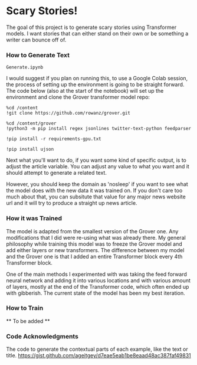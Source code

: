 # Scary Stories!

The goal of this project is to generate scary stories using Transformer models. I want stories that can either stand on their own or be something a writer can bounce off of.

### How to Generate Text

    Generate.ipynb

I would suggest if you plan on running this, to use a Google Colab session, the process of setting up the environment is going to be straight forward. The code below (also at the start of the notebook) will set up the environment and clone the Grover transformer model repo:

    %cd /content
    !git clone https://github.com/rowanz/grover.git

    %cd /content/grover
    !python3 -m pip install regex jsonlines twitter-text-python feedparser

    !pip install -r requirements-gpu.txt

    !pip install ujson

Next what you'll want to do, if you want some kind of specific output, is to adjust the article variable. You can adjust any value to what you want and it should attempt to generate a related text.

However, you should keep the domain as 'nosleep' if you want to see what the model does with the new data it was trained on. If you don't care too much about that, you can subsitute that value for any major news website url and it will try to produce a straight up news article. 

### How it was Trained

The model is adapted from the smallest version of the Grover one. Any modifications that I did were re-using what was already there. My general philosophy while training this model was to freeze the Grover model and add either layers or new transformers. The difference between my model and the Grover one is that I added an entire Transformer block every 4th Transformer block. 

One of the main methods I experimented with was taking the feed forward neural network and adding it into various locations and with various amount of layers, mostly at the end of the Transformer code, which often ended up with gibberish. The current state of the model has been my best iteration.

### How to Train

** To be added **

### Code Acknowledgments

The code to generate the contextual parts of each example, like the text or title.
https://gist.github.com/ageitgey/d7eae5eab1be8eaad48ac387faf49831
